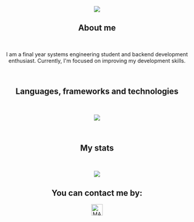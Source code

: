 <p align="center">
  <a href="https://github.com/CodeWhiteWeb/CodeWhiteWeb"><img src="https://readme-typing-svg.herokuapp.com?color=blue&center=true&vCenter=true&lines=Hi,I'm+Sofia"></a>
</p>

<h2 align="center">About me</h2>
<br>

<P align="center">I am a final year systems engineering student and backend development enthusiast. Currently, I'm focused on improving my development skills.</P>

<br>

<h2 align="center">Languages, frameworks and technologies</h2>
<br>

<p align="center">
  <a href="https://skillicons.dev">
    <img src="https://skillicons.dev/icons?i=py,js,java,nodejs,sequelize,angular,ts,mysql,postman,git,github&theme=dark" />
  </a>
</p>
<br>

<h2 align="center">My stats</h2>
<br>

<p align="center">
   <img  align="center"  src="https://stats-seven-smoky.vercel.app/api/top-langs/?username=soandrade6&layout=compact&theme=tokyonight&text_color=C384FF&langs_count=21">
 </p>

<!--
 <p align="center">
<img src="https://github-readme-streak-stats.herokuapp.com?user=soandrade6&theme=tokyonight_duo&hide_border=true"
</p>
-->


<h2 align="center">You can contact me by:</h2>
<p align="center">  
  <a href="https://www.linkedin.com/in/sofia-andrade-palacio/" target="_blank">
    <img align="center" src="https://img.shields.io/badge/linkedin-%231DA1F2.svg?style=for-the-badge&logo=linkedin&logoColor=white" alt="MARV" height="30">
<!--   </a>
    <a href="https://www.instagram.com/s_andrade6/" target="_blank">
    <img align="center" src="https://img.shields.io/badge/instagram-%23E4405F.svg?style=for-the-badge&logo=Instagram&logoColor=white" alt="MARV" height="30">
  </a> -->
</p>

  


<!--
**soandrade6/soandrade6** is a ✨ _special_ ✨ repository because its `README.md` (this file) appears on your GitHub profile.

Here are some ideas to get you started:

- 🔭 I’m currently working on ...
- 🌱 I’m currently learning ...
- 👯 I’m looking to collaborate on ...
- 🤔 I’m looking for help with ...
- 💬 Ask me about ...
- 📫 How to reach me: ...
- 😄 Pronouns: ...
- ⚡ Fun fact: ...
-->
